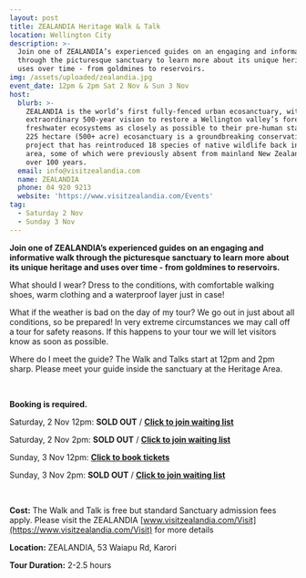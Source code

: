 ```yaml
---
layout: post
title: ZEALANDIA Heritage Walk & Talk
location: Wellington City
description: >-
  Join one of ZEALANDIA’s experienced guides on an engaging and informative walk
  through the picturesque sanctuary to learn more about its unique heritage and
  uses over time - from goldmines to reservoirs.
img: /assets/uploaded/zealandia.jpg
event_date: 12pm & 2pm Sat 2 Nov & Sun 3 Nov
host:
  blurb: >-
    ZEALANDIA is the world’s first fully-fenced urban ecosanctuary, with an
    extraordinary 500-year vision to restore a Wellington valley’s forest and
    freshwater ecosystems as closely as possible to their pre-human state. The
    225 hectare (500+ acre) ecosanctuary is a groundbreaking conservation
    project that has reintroduced 18 species of native wildlife back into the
    area, some of which were previously absent from mainland New Zealand for
    over 100 years. 
  email: info@visitzealandia.com
  name: ZEALANDIA
  phone: 04 920 9213
  website: 'https://www.visitzealandia.com/Events'
tag:
  - Saturday 2 Nov
  - Sunday 3 Nov
---
```

**Join one of ZEALANDIA’s experienced guides on an engaging and informative walk through the picturesque sanctuary to learn more about its unique heritage and uses over time - from goldmines to reservoirs.**

What should I wear? Dress to the conditions, with comfortable walking shoes, warm clothing and a waterproof layer just in case!

What if the weather is bad on the day of my tour? We go out in just about all conditions, so be prepared! In very extreme circumstances we may call off a tour for safety reasons. If this happens to your tour we will let visitors know as soon as possible.

Where do I meet the guide? The Walk and Talks start at 12pm and 2pm sharp. Please meet your guide inside the sanctuary at the Heritage Area.

<br>

**Booking is required.**

Saturday, 2 Nov 12pm: **SOLD OUT** / [**Click to join waiting list**](https://www.eventbrite.co.nz/e/zealandia-heritage-walk-and-talks-tickets-62413599757)

Saturday, 2 Nov 2pm: **SOLD OUT** / [**Click to join waiting list**](https://www.eventbrite.co.nz/e/zealandia-heritage-walk-and-talks-tickets-62413599757)

Sunday, 3 Nov 12pm: [**Click to book tickets**](https://www.eventbrite.co.nz/e/zealandia-heritage-walk-and-talks-tickets-62413599757)

Sunday, 3 Nov 2pm: **SOLD OUT** / [**Click to join waiting list**](https://www.eventbrite.co.nz/e/zealandia-heritage-walk-and-talks-tickets-62413599757)

<br>

**Cost:** The Walk and Talk is free but standard Sanctuary admission fees apply. Please visit the ZEALANDIA [www.visitzealandia.com/Visit](https://www.visitzealandia.com/Visit) for more details

**Location:** ZEALANDIA, 53 Waiapu Rd, Karori

**Tour Duration:** 2-2.5 hours
